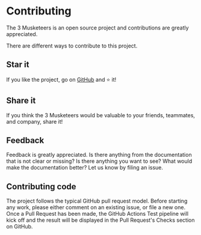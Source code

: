 # Contributing

The 3 Musketeers is an open source project and contributions are greatly appreciated.

There are different ways to contribute to this project.

## Star it

If you like the project, go on [GitHub][link3musketeersrepo] and :star: it!

## Share it

If you think the 3 Musketeers would be valuable to your friends, teammates, and company, share it!

## Feedback

Feedback is greatly appreciated. Is there anything from the documentation that is not clear or missing? Is there anything you want to see? What would make the documentation better? Let us know by filing an issue.

## Contributing code

The project follows the typical GitHub pull request model. Before starting any work, please either comment on an existing issue, or file a new one. Once a Pull Request has been made, the GitHub Actions Test pipeline will kick off and the result will be displayed in the Pull Request's Checks section on GitHub.

[link3musketeersrepo]: https://github.com/flemay/3musketeers
